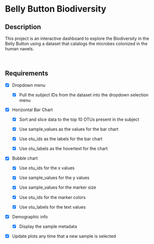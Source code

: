 Belly Button Biodiversity
=========================

Description
-----------

This project is an interactive dashboard to explore the Biodiversity in the
Belly Button using a dataset that catalogs the microbes colonized in the human
navels.

 

Requirements
------------

-   [x] Dropdown menu

    -   [x] Pull the subject IDs from the dataset into the dropdown selection
        menu

-   [x] Horizontal Bar Chart

    -   [x] Sort and slice data to the top 10 OTUs present in the subject

    -   [x] Use sample_values as the values for the bar chart

    -   [x] Use otu_ids as the labels for the bar chart

    -   [x] Use otu_labels as the hovertext for the chart

-   [x] Bubble chart

    -   [x] Use otu_ids for the x values

    -   [x] Use sample_values for the y values

    -   [x] Use sample_values for the marker size

    -   [x] Use otu_ids for the marker colors

    -   [x] Use otu_labels for the text values

-   [x] Demographic info

    -   [x] Display the sample metadata

-   [x] Update plots any time that a new sample is selected
